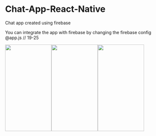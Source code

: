 # Chat-App-React-Native
Chat app created using firebase

You can integrate the app with firebase by changing the firebase config @app.js // 19-25

<img src="https://i.imgur.com/H7oxGmC.jpeg" width="150" height="280"><img src="https://i.imgur.com/PaHMjzd.jpeg" width="150" height="280"><img src="https://i.imgur.com/L1fjwQe.jpeg" width="150" height="280">



